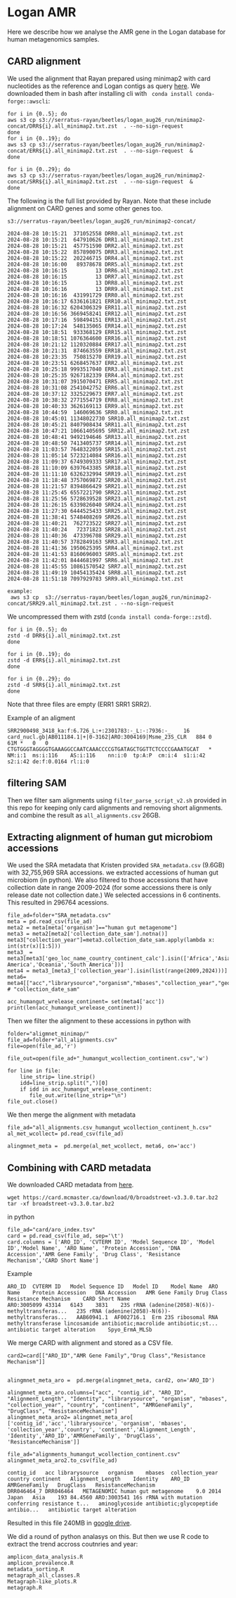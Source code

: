 # Logan AMR


Here we describe how we analyse the AMR gene in the Logan database for human metagenomics samples. 


## CARD alignment

We used the alignment that Rayan prepared using minimap2 with card nucleotides as the reference and Logan contigs as query [here](https://gitlab.pasteur.fr/rchikhi_pasteur/logan-analysis/-/blob/master/batch/tasks/analysis_aug26.sh?ref_type=heads#L113). We downloaded them in bash after installing cli with ` conda install conda-forge::awscli`:

```
for i in {0..5}; do
aws s3 cp s3://serratus-rayan/beetles/logan_aug26_run/minimap2-concat/DRR${i}.all_minimap2.txt.zst  . --no-sign-request 
done
for i in {0..19}; do
aws s3 cp s3://serratus-rayan/beetles/logan_aug26_run/minimap2-concat/ERR${i}.all_minimap2.txt.zst  . --no-sign-request  & 
done

for i in {0..29}; do
aws s3 cp s3://serratus-rayan/beetles/logan_aug26_run/minimap2-concat/SRR${i}.all_minimap2.txt.zst  . --no-sign-request  & 
done
```

The following is the full list provided by Rayan. Note that these include alignment on CARD genes and some other genes too.  

```
s3://serratus-rayan/beetles/logan_aug26_run/minimap2-concat/

2024-08-28 10:15:21  371052558 DRR0.all_minimap2.txt.zst
2024-08-28 10:15:21  647910626 DRR1.all_minimap2.txt.zst
2024-08-28 10:15:21  457751590 DRR2.all_minimap2.txt.zst
2024-08-28 10:15:22  857890075 DRR3.all_minimap2.txt.zst
2024-08-28 10:15:22  202246715 DRR4.all_minimap2.txt.zst
2024-08-28 10:16:00   89378678 DRR5.all_minimap2.txt.zst
2024-08-28 10:16:15         13 DRR6.all_minimap2.txt.zst
2024-08-28 10:16:15         13 DRR7.all_minimap2.txt.zst
2024-08-28 10:16:15         13 DRR8.all_minimap2.txt.zst
2024-08-28 10:16:16         13 DRR9.all_minimap2.txt.zst
2024-08-28 10:16:16  431991729 ERR0.all_minimap2.txt.zst
2024-08-28 10:16:17 6336161821 ERR10.all_minimap2.txt.zst
2024-08-28 10:16:32 6204306329 ERR11.all_minimap2.txt.zst
2024-08-28 10:16:56 3669458241 ERR12.all_minimap2.txt.zst
2024-08-28 10:17:16  598494151 ERR13.all_minimap2.txt.zst
2024-08-28 10:17:24  548135065 ERR14.all_minimap2.txt.zst
2024-08-28 10:18:51  933368129 ERR15.all_minimap2.txt.zst
2024-08-28 10:18:51 1076364600 ERR16.all_minimap2.txt.zst
2024-08-28 10:21:12 1120320884 ERR17.all_minimap2.txt.zst
2024-08-28 10:21:31  874663559 ERR18.all_minimap2.txt.zst
2024-08-28 10:23:35  750815270 ERR19.all_minimap2.txt.zst
2024-08-28 10:23:51 6268457637 ERR2.all_minimap2.txt.zst
2024-08-28 10:25:18 9993517040 ERR3.all_minimap2.txt.zst
2024-08-28 10:25:35 9267182339 ERR4.all_minimap2.txt.zst
2024-08-28 10:31:07 3915070471 ERR5.all_minimap2.txt.zst
2024-08-28 10:31:08 2541042752 ERR6.all_minimap2.txt.zst
2024-08-28 10:37:12 3325229673 ERR7.all_minimap2.txt.zst
2024-08-28 10:38:32 2771554719 ERR8.all_minimap2.txt.zst
2024-08-28 10:40:33 3626169113 ERR9.all_minimap2.txt.zst
2024-08-28 10:44:59  146069636 SRR0.all_minimap2.txt.zst
2024-08-28 10:45:01 11348022730 SRR10.all_minimap2.txt.zst
2024-08-28 10:45:21 8407908434 SRR11.all_minimap2.txt.zst
2024-08-28 10:47:21 10661405695 SRR12.all_minimap2.txt.zst
2024-08-28 10:48:41 9492194646 SRR13.all_minimap2.txt.zst
2024-08-28 10:48:50 7413405737 SRR14.all_minimap2.txt.zst
2024-08-28 11:03:57 7648322059 SRR15.all_minimap2.txt.zst
2024-08-28 11:05:14 5723214084 SRR16.all_minimap2.txt.zst
2024-08-28 11:09:37 6749309333 SRR17.all_minimap2.txt.zst
2024-08-28 11:10:09 6397643385 SRR18.all_minimap2.txt.zst
2024-08-28 11:11:10 6326232994 SRR19.all_minimap2.txt.zst
2024-08-28 11:18:48 3757069872 SRR20.all_minimap2.txt.zst
2024-08-28 11:21:57 8394866429 SRR21.all_minimap2.txt.zst
2024-08-28 11:25:45 6557221790 SRR22.all_minimap2.txt.zst
2024-08-28 11:25:56 5728639528 SRR23.all_minimap2.txt.zst
2024-08-28 11:26:15 6339826040 SRR24.all_minimap2.txt.zst
2024-08-28 11:27:30 6444525433 SRR25.all_minimap2.txt.zst
2024-08-28 11:38:41 5748408269 SRR26.all_minimap2.txt.zst
2024-08-28 11:40:21  762723522 SRR27.all_minimap2.txt.zst
2024-08-28 11:40:24   72371823 SRR28.all_minimap2.txt.zst
2024-08-28 11:40:36  473396708 SRR29.all_minimap2.txt.zst
2024-08-28 11:40:57 3782849163 SRR3.all_minimap2.txt.zst
2024-08-28 11:41:36 1950625395 SRR4.all_minimap2.txt.zst
2024-08-28 11:41:53 8160696003 SRR5.all_minimap2.txt.zst
2024-08-28 11:42:01 8444681997 SRR6.all_minimap2.txt.zst
2024-08-28 11:45:55 10861570542 SRR7.all_minimap2.txt.zst
2024-08-28 11:49:19 10454135424 SRR8.all_minimap2.txt.zst
2024-08-28 11:51:18 7097929783 SRR9.all_minimap2.txt.zst

example:
 aws s3 cp  s3://serratus-rayan/beetles/logan_aug26_run/minimap2-concat/SRR29.all_minimap2.txt.zst . --no-sign-request
```
We uncompressed them  with zstd (`conda install conda-forge::zstd`).
```
for i in {0..5}; do
zstd -d DRR${i}.all_minimap2.txt.zst  
done

for i in {0..19}; do
zstd -d ERR${i}.all_minimap2.txt.zst  
done

for i in {0..29}; do
zstd -d SRR${i}.all_minimap2.txt.zst  
done
```
Note that three files are empty (ERR1 SRR1 SRR2).

Example of an aligment

```
SRR2900498_3418_ka:f:6.726_L:+:2301783:-_L:-:7936:-_	16	card_nucl.gb|AB011184.1|+|0-3162|ARO:3004169|Msme_23S_CLR 	884	0	61M	*	0	0	CTGTGGGTAGGGGTGAAAGGCCAATCAAACCCCGTGATAGCTGGTTCTCCCCGAAATGCAT	*	NM:i:1	ms:i:116	AS:i:116	nn:i:0	tp:A:P	cm:i:4	s1:i:42	s2:i:42	de:f:0.0164	rl:i:0
```

## filtering SAM

Then we filter sam alignments using `filter_parse_script_v2.sh` provided in this repo for keeping only card alignments and removing short alignments. 
and combine the result as `all_alignments.csv` 26GB.


## Extracting alignment of human gut microbiom  accessions

We used the SRA metadata that Kristen provided `SRA_metadata.csv` (9.6GB) with 32,755,969 SRA accessions. we extracted accessions of human gut microbiom (in python). We also filtered to those accessions that have collection date in range 2009-2024 (for some accessions there is only release date not collection date.) We selected accessions in 6 continents. This resulted in 296764 acessions. 

```
file_ad=folder+"SRA_metadata.csv"
meta = pd.read_csv(file_ad)
meta2 = meta[meta['organism']=="human gut metagenome"]
meta3 = meta2[meta2['collection_date_sam'].notna()]
meta3["collection_year"]=meta3.collection_date_sam.apply(lambda x: int(str(x)[1:5]))
meta3_ = meta3[meta3['geo_loc_name_country_continent_calc'].isin(['Africa','Asia','Europe','North America','Oceania','South America'])] 
meta4 = meta3_[meta3_['collection_year'].isin(list(range(2009,2024)))]
meta6= meta4[["acc","librarysource","organism","mbases","collection_year","geo_loc_name_country_calc","geo_loc_name_country_continent_calc"]] # "collection_date_sam"

acc_humangut_wrelease_continent= set(meta4['acc'])
print(len(acc_humangut_wrelease_continent)) 
```


Then we filter the alignment to these accessions in python with 
```
folder="aligmnet_minimap/"
file_ad=folder+"all_alignments.csv"
file=open(file_ad,'r')

file_out=open(file_ad+"_humangut_wcollection_continent.csv",'w')

for line in file:
    line_strip= line.strip()
    idd=line_strip.split(",")[0]
    if idd in acc_humangut_wrelease_continent:
       file_out.write(line_strip+"\n")         
file_out.close()
```

We then merge the alignment with metadata


```
file_ad="all_alignments.csv_humangut_wcollection_continent_h.csv"
al_met_wcollect= pd.read_csv(file_ad)

alingmnet_meta =  pd.merge(al_met_wcollect, meta6, on='acc')
```

## Combining with CARD metadata

We downloaded CARD metadata from [here](https://card.mcmaster.ca/download/).
```
wget https://card.mcmaster.ca/download/0/broadstreet-v3.3.0.tar.bz2
tar -xf broadstreet-v3.3.0.tar.bz2
```

in python
```
file_ad="card/aro_index.tsv"
card = pd.read_csv(file_ad, sep='\t')
card.columns = ['ARO_ID', 'CVTERM ID', 'Model Sequence ID', 'Model ID','Model Name', 'ARO Name', 'Protein Accession', 'DNA Accession','AMR Gene Family', 'Drug Class', 'Resistance Mechanism','CARD Short Name']

```
Example
```
ARO_ID	CVTERM ID	Model Sequence ID	Model ID	Model Name	ARO Name	Protein Accession	DNA Accession	AMR Gene Family	Drug Class	Resistance Mechanism	CARD Short Name
ARO:3005099	43314	6143	3831	23S rRNA (adenine(2058)-N(6))-methyltransferas...	23S rRNA (adenine(2058)-N(6))-methyltransferas...	AAB60941.1	AF002716.1	Erm 23S ribosomal RNA methyltransferase	lincosamide antibiotic;macrolide antibiotic;st...	antibiotic target alteration	Spyo_ErmA_MLSb
```



We merge CARD with alignment and stored as a CSV file.

```
card2=card[["ARO_ID","AMR Gene Family","Drug Class","Resistance Mechanism"]]


alingmnet_meta_aro =  pd.merge(alingmnet_meta, card2, on='ARO_ID')

alingmnet_meta_aro.columns=["acc", "contig_id", "ARO_ID", "Alignment_Length", "Identity", "librarysource", "organism", "mbases", "collection_year", "country", "continent", "AMRGeneFamily", "DrugClass", "ResistanceMechanism"]
alingmnet_meta_aro2= alingmnet_meta_aro[ ['contig_id','acc','librarysource', 'organism', 'mbases', 'collection_year','country', 'continent','Alignment_Length', 'Identity','ARO_ID','AMRGeneFamily', 'DrugClass', 'ResistanceMechanism']]

file_ad="alignments_humangut_wcollection_continent.csv"
alingmnet_meta_aro2.to_csv(file_ad) 

```


```
contig_id	acc	librarysource	organism	mbases	collection_year	country	continent	Alignment_Length	Identity	ARO_ID	AMRGeneFamily	DrugClass	ResistanceMechanism
DRR046464_7	DRR046464	METAGENOMIC	human gut metagenome	9.0	2014	Japan	Asia	193	84.4560	ARO:3003541	16s rRNA with mutation conferring resistance t...	aminoglycoside antibiotic;glycopeptide antibio...	antibiotic target alteration
```


Resulted in this file 240MB in [google drive](https://drive.google.com/file/d/1DGe3z5TxGUjMe3Mhs_VdMGGjpnKwsszk/view?usp=drive_link).

We did a round of python analasys on this.  But then we use R code to extract the trend accross coutnries and year: 
```
amplicon_data_analysis.R
amplicon_prevalence.R
metadata_sorting.R
metagraph_all_classes.R
Metagraph-like_plots.R
metagraph.R
```




